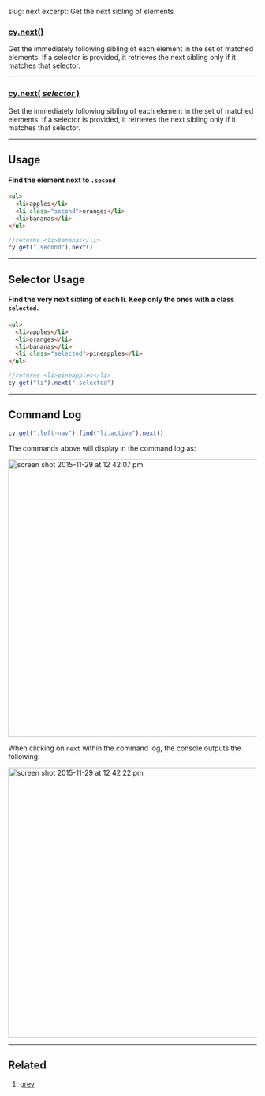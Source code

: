 slug: next
excerpt: Get the next sibling of elements

### [cy.next()](#usage)

Get the immediately following sibling of each element in the set of matched elements. If a selector is provided, it retrieves the next sibling only if it matches that selector.

***

### [cy.next( *selector* )](#selector-usage)

Get the immediately following sibling of each element in the set of matched elements. If a selector is provided, it retrieves the next sibling only if it matches that selector.

***

## Usage

#### Find the element next to `.second`

```html
<ul>
  <li>apples</li>
  <li class="second">oranges</li>
  <li>bananas</li>
</ul>
```

```javascript
//returns <li>bananas</li>
cy.get(".second").next()
```

***

## Selector Usage

#### Find the very next sibling of each li. Keep only the ones with a class `selected`.

```html
<ul>
  <li>apples</li>
  <li>oranges</li>
  <li>bananas</li>
  <li class="selected">pineapples</li>
</ul>
```

```javascript
//returns <li>pineapples</li>
cy.get("li").next(".selected")
```

***

## Command Log

```javascript
cy.get(".left-nav").find("li.active").next()
```

The commands above will display in the command log as:

<img width="563" alt="screen shot 2015-11-29 at 12 42 07 pm" src="https://cloud.githubusercontent.com/assets/1271364/11458857/afcfddf2-9696-11e5-9405-0cd994f70d45.png">

When clicking on `next` within the command log, the console outputs the following:

<img width="547" alt="screen shot 2015-11-29 at 12 42 22 pm" src="https://cloud.githubusercontent.com/assets/1271364/11458858/b30b0a0a-9696-11e5-99b9-d785b597287c.png">

***

## Related
1. [prev](http://on.cypress.io/api/prev)